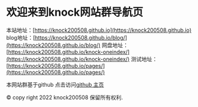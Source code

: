 # 欢迎来到knock网站群导航页
本站地址：[https://knock200508.github.io](https://knock200508.github.io)
blog地址：[https://knock200508.github.io/blog/](https://knock200508.github.io/blog/)
网盘地址：[https://knock200508.github.io/knock-oneindex/](https://knock200508.github.io/knock-oneindex/)
测试地址：[https://knock200508.github.io/pages/](https://knock200508.github.io/pages/)

本网站群基于github
点击访问[github 主页](https://github.com/knock200508)

© copy right 2022 knock200508 保留所有权利.

